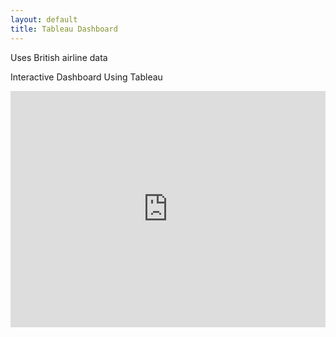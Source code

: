 ```yaml
---
layout: default
title: Tableau Dashboard
---
```


Uses British airline data

Interactive Dashboard Using Tableau

<div style="position: relative; width: 100%; height: 0; padding-bottom: 75%;">
  <iframe src="https://public.tableau.com/views/BritishAirwayReviewsDashboard/Dashboard1?:language=en-US&:embed=true&publish=yes&:display_count=n&:origin=viz_share_link" 
          style="position: absolute; top: 0; left: 0; width: 100%; height: 100%;" 
          frameborder="0" 
          allowfullscreen>
  </iframe>
</div>
